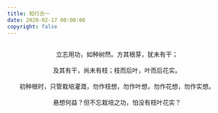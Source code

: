 ```yaml
---
title: 知行合一
date: 2020-02-17 00:00:00
copyright: false
---
```

<br/>
<center>立志用功，如种树然。方其根芽，犹未有干；</center>
<br/>
<center>及其有干，尚未有枝；枝而后叶，叶而后花实。</center>
<br/>
<center>初种根时，只管栽培灌溉，勿作枝想，勿作叶想，勿作花想，勿作实想。</center>
<br/>
<center>悬想何益？但不忘栽培之功，怕没有枝叶花实？</center>
<br></br>
<br></br>
<br></br>
